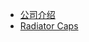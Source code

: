 <!-- docs/_sidebar.md -->

- [公司介绍](/company/README.md "ABout Us")
- [Radiator Caps](/products/cap.md "Radiator Caps")
